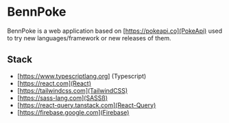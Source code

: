 # BennPoke

BennPoke is a web application based on [https://pokeapi.co](PokeApi) used to try new languages/framework or new releases of them. 

## Stack

- [https://www.typescriptlang.org] (Typescript)
- [https://react.com](React)
- [https://tailwindcss.com](TailwindCSS)
- [https://sass-lang.com](SASSß)
- [https://react-query.tanstack.com](React-Query)
- [https://firebase.google.com](Firebase)

